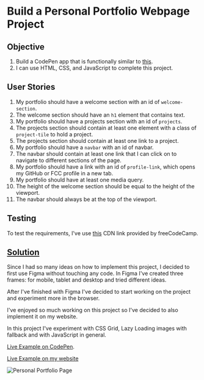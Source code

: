 # Build a Personal Portfolio Webpage Project

## Objective

1. Build a CodePen app that is functionally similar to [this](https://codepen.io/freeCodeCamp/full/zNBOYG).
2. I can use HTML, CSS, and JavaScript to complete this project.

## User Stories

1. My portfolio should have a welcome section with an id of `welcome-section`.
2. The welcome section should have an `h1` element that contains text.
3. My portfolio should have a projects section with an id of `projects`.
4. The projects section should contain at least one element with a class of `project-tile` to hold a project.
5. The projects section should contain at least one link to a project.
6. My portfolio should have a `navbar` with an id of navbar.
7. The navbar should contain at least one link that I can click on to navigate to different sections of the page.
8. My portfolio should have a link with an id of `profile-link`, which opens my GitHub or FCC profile in a new tab.
9. My portfolio should have at least one media query.
10. The height of the welcome section should be equal to the height of the viewport.
11. The navbar should always be at the top of the viewport.

## Testing

To test the requirements, I've use [this](https://cdn.freecodecamp.org/testable-projects-fcc/v1/bundle.js) CDN link provided by freeCodeCamp.

## [Solution](https://codepen.io/alexandracaulea/full/ZEbLxRG)

Since I had so many ideas on how to implement this project, I decided to first use Figma without touching any code.
In Figma I've created three frames: for mobile, tablet and desktop and tried different ideas.

After I've finished with Figma I've decided to start working on the project and experiment more in the browser.

I've enjoyed so much working on this project so I've decided to also implement it on my website.

In this project I've experiment with CSS Grid, Lazy Loading images with fallback and with JavaScript in general.

[Live Example on CodePen](https://codepen.io/alexandracaulea/full/ZEbLxRG).

[Live Example on my website](https://www.alexandracaulea.com/)

![Personal Portfolio Page](img/gif/personal-portfolio-page.gif)
